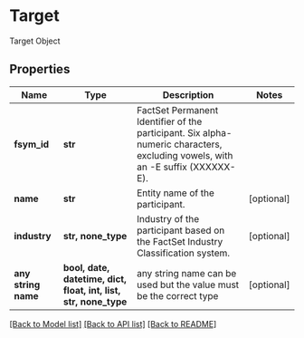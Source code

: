 # Target

Target Object

## Properties
Name | Type | Description | Notes
------------ | ------------- | ------------- | -------------
**fsym_id** | **str** | FactSet Permanent Identifier of the participant. Six alpha-numeric characters, excluding vowels, with an -E suffix (XXXXXX-E). | 
**name** | **str** | Entity name of the participant. | [optional] 
**industry** | **str, none_type** | Industry of the participant based on the FactSet Industry Classification system. | [optional] 
**any string name** | **bool, date, datetime, dict, float, int, list, str, none_type** | any string name can be used but the value must be the correct type | [optional]

[[Back to Model list]](../README.md#documentation-for-models) [[Back to API list]](../README.md#documentation-for-api-endpoints) [[Back to README]](../README.md)


